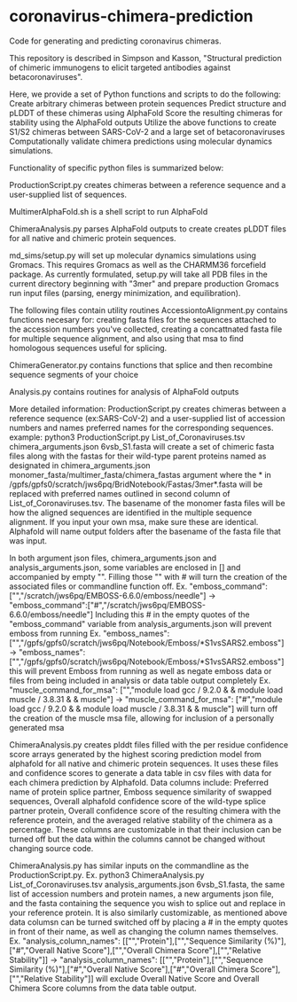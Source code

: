 # coronavirus-chimera-prediction
Code for generating and predicting coronavirus chimeras.

This repository is described in Simpson and Kasson, "Structural prediction of chimeric immunogens to elicit targeted antibodies against betacoronaviruses".

Here, we provide a set of Python functions and scripts to do the following:
  Create arbitrary chimeras between protein sequences
  Predict structure and pLDDT of these chimeras using AlphaFold
  Score the resulting chimeras for stability using the AlphaFold outputs
  Utilize the above functions to create S1/S2 chimeras between SARS-CoV-2 and a large set of betacoronaviruses
  Computationally validate chimera predictions using molecular dynamics simulations.

Functionality of specific python files is summarized below:

ProductionScript.py creates chimeras between a reference sequence and a user-supplied list of sequences.

MultimerAlphaFold.sh is a shell script to run AlphaFold

ChimeraAnalysis.py parses AlphaFold outputs to create creates pLDDT files for all native and chimeric protein sequences.

md_sims/setup.py will set up molecular dynamics simulations using Gromacs.  This requires Gromacs as well as the CHARMM36 forcefield package.
As currently formulated, setup.py will take all PDB files in the current directory beginning with "3mer" and prepare production Gromacs run input files (parsing, energy minimization, and equilibration).

The following files contain utility routines
AccessiontoAlignment.py contains functions necesary for: creating fasta files for the sequences attached to the accession numbers you've collected, creating a concattnated fasta file for multiple sequence alignment, and also using that msa to find homologous sequences useful for splicing.

ChimeraGenerator.py contains functions that splice and then recombine sequence segments of your choice 

Analysis.py contains routines for analysis of AlphaFold outputs

More detailed information:
ProductionScript.py creates chimeras between a reference sequence (ex:SARS-CoV-2) and a user-supplied list of accession numbers and names preferred names for the corresponding sequences.
example: python3 ProductionScript.py List_of_Coronaviruses.tsv chimera_arguments.json 6vsb_S1.fasta
will create a set of chimeric fasta files along with the fastas for their wild-type parent proteins named as designated in chimera_arguments.json monomer_fasta/multimer_fasta/chimera_fastas argument where the * in /gpfs/gpfs0/scratch/jws6pq/BridNotebook/Fastas/3mer*.fasta will be replaced with preferred names outlined in second column of List_of_Coronaviruses.tsv. The basename of the monomer fasta files will  be how the aligned sequences are identified in the multiple sequence alignment. If you input your own msa, make sure these are identical. Alphafold will name output folders after the basename of the fasta file that was input.

In both argument json files, chimera_arguments.json and analysis_arguments.json, some variables are enclosed in [] and accompanied by empty "".
Filling those "" with # will turn the creation of the associated files or commandline function off.
Ex. "emboss_command":["","/scratch/jws6pq/EMBOSS-6.6.0/emboss/needle"] -> "emboss_command":["#","/scratch/jws6pq/EMBOSS-6.6.0/emboss/needle"]
Including this # in the empty quotes of the "emboss_command" variable from analysis_arguments.json will prevent emboss from running
Ex. "emboss_names": ["","/gpfs/gpfs0/scratch/jws6pq/Notebook/Emboss/*S1vsSARS2.emboss"] -> "emboss_names": ["","/gpfs/gpfs0/scratch/jws6pq/Notebook/Emboss/*S1vsSARS2.emboss"]
this will prevent Emboss from running as well as negate emboss data or files from being included in analysis or data table output completely
Ex. "muscle_command_for_msa": ["","module load gcc / 9.2.0 & & module load muscle / 3.8.31 & & muscle"] -> "muscle_command_for_msa": ["#","module load gcc / 9.2.0 & & module load muscle / 3.8.31 & & muscle"]
will turn off the creation of the muscle msa file, allowing for inclusion of a personally generated msa

ChimeraAnalysis.py creates plddt files filled with the per residue confidence score arrays generated by the highest scoring prediction model from alphafold for all native and chimeric protein sequences. It uses these files and confidence scores to generate a data table in csv files with data for each chimera prediction by Alphafold. Data columns include: Preferred name of protein splice partner, Emboss sequence similarity of swapped sequences, Overall alphafold confidence score of the wild-type splice partner protein, Overall confidence score of the resulting chimera with the reference protein, and the averaged relative stability of the chimera as a percentage. These columns are customizable in that their inclusion can be turned off  but the data within the columns cannot be changed without changing source code.

ChimeraAnalysis.py has similar inputs on the commandline as the ProductionScript.py. Ex. python3 ChimeraAnalysis.py List_of_Coronaviruses.tsv analysis_arguments.json 6vsb_S1.fasta, the same list of accession numbers and protein names, a new arguments json file, and the fasta containing the sequence you wish to splice out and replace in your reference protein. It is also similarly customizable, as mentioned above data columsn can be turned switched off by placing a # in the empty quotes in front of their name, as well as changing the column names themselves.
Ex. "analysis_column_names": [["","Protein"],["","Sequence Similarity (%)"],["#","Overall Native Score"],["","Overall Chimera Score"],["","Relative Stability"]] -> "analysis_column_names": [["","Protein"],["","Sequence Similarity (%)"],["#","Overall Native Score"],["#","Overall Chimera Score"],["","Relative Stability"]] will exclude Overall Native Score and Overall Chimera Score columns from the data table output.

